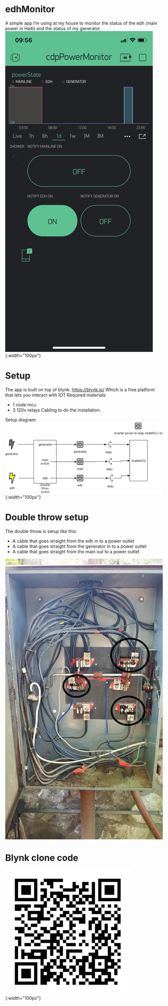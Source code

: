 # edhMonitor
A simple app I’m using at my house to monitor the status of the edh (main power in Haiti) and the status of my generator.
![App example](/docs/app_example.PNG?raw=true){:width="100px"}

# Setup
The app is built on top of blynk: https://blynk.io/
Which is a free platform that lets you interact with IOT
Required materials:
- 1 node mcu
- 3 120v relays
Cabling to do the installation.

Setup diagram:
![Diagram](/docs/diagram.png?raw=true){:width="100px"}

# Double throw setup
The double throw is setup like this:
- A cable that goes straight from the edh in to a power outlet
- A cable that goes straight from the generator in to a power outlet
- A cable that goes straight from the main out to a power outlet

![doubleThrow](/docs/doubleThrowSwitch.jpeg?raw=true "doubleThrow")

# Blynk clone code
![Blynk clone](/docs/blynk_clone.JPG?raw=true){:width="100px"}
